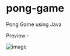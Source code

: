 # pong-game
Pong Game using Java

Preview:-

![image](https://github.com/kishore28kumar/ping-pong-game/assets/139374121/b27ae10d-c3e1-4b47-8a11-50b15e0c6afb)

